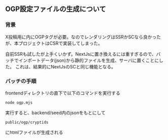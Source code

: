 ## OGP設定ファイルの生成について


### 背景
X投稿用に<head>内にOGPタグが必要。なのでレンダリングはSSRかSCなら良かったが、本プロジェクトはCSRで実装してしまった。

自前SSRも試したが上手くいかず。NextJsに置き換えるには重すぎるので、バッチでインポートデータ(json)から静的ファイルを生成、サーバに置くことにした。
これは、結果的にNextJsのSCと同じ機能となる。



### バッチの手順
frontendディレクトリの直下で以下のコマンドを実行する

```
node ogp.mjs
```

実行すると、backend/seed内のjsonをもとにして
```
public/ogp/cryptids
```
にhtmlファイルが生成される


### 

### 

